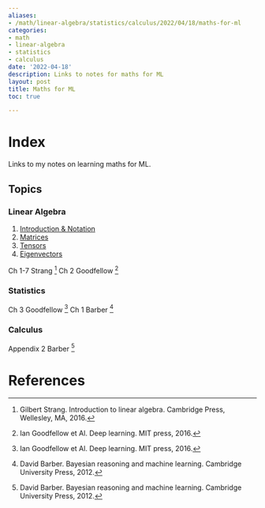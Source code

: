 ```yaml
---
aliases:
- /math/linear-algebra/statistics/calculus/2022/04/18/maths-for-ml
categories:
- math
- linear-algebra
- statistics
- calculus
date: '2022-04-18'
description: Links to notes for maths for ML
layout: post
title: Maths for ML
toc: true

---
```


# Index

Links to my notes on learning maths for ML.

## Topics

### Linear Algebra

1. [Introduction & Notation](2022-04-30-linear-algebra-01.md)
2. [Matrices](2022-02-05-matrices.md)
3. [Tensors](2022-04-30-tensors.md)
4. [Eigenvectors](2022-04-30-eigenvectors.md)

Ch 1-7 Strang [^1]
Ch 2 Goodfellow [^2]

### Statistics

Ch 3 Goodfellow [^2]
Ch 1 Barber [^3]

### Calculus

Appendix 2 Barber [^3]

# References

[^1]: Gilbert Strang. Introduction to linear algebra. Cambridge Press, Wellesley, MA, 2016.
[^2]: Ian Goodfellow et Al. Deep learning. MIT press, 2016.
[^3]: David Barber. Bayesian reasoning and machine learning. Cambridge University Press, 2012.
